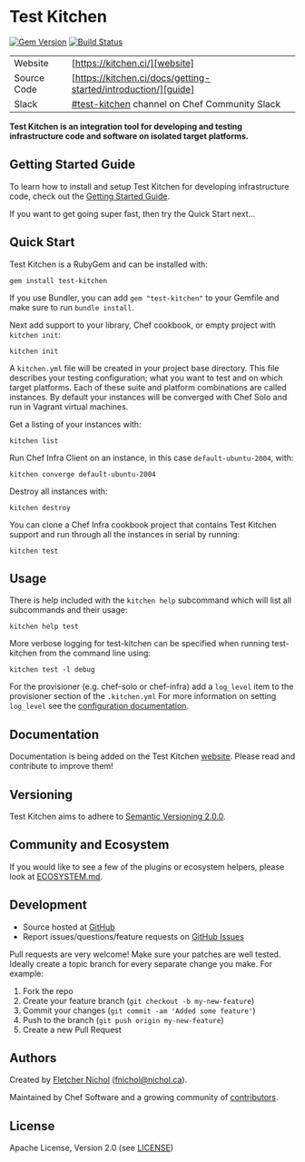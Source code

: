 # Test Kitchen

[![Gem Version](https://badge.fury.io/rb/test-kitchen.svg)](http://badge.fury.io/rb/test-kitchen)
[![Build Status](https://dev.azure.com/test-kitchen/test-kitchen/_apis/build/status/test-kitchen.test-kitchen?branchName=main)](https://dev.azure.com/test-kitchen/test-kitchen/_build/latest?definitionId=6&branchName=main)

|             |                                                                                 |
| ----------- | --------------------------------------------------------------------------------|
| Website     | [https://kitchen.ci/][website]                                                  |
| Source Code | [https://kitchen.ci/docs/getting-started/introduction/][guide]                  |
| Slack       | [#test-kitchen][slack] channel on Chef Community Slack                          |

**Test Kitchen is an integration tool for developing and testing infrastructure code and software on isolated target platforms.**

## Getting Started Guide

To learn how to install and setup Test Kitchen for developing infrastructure
code, check out the [Getting Started Guide][guide].

If you want to get going super fast, then try the Quick Start next...

## Quick Start

Test Kitchen is a RubyGem and can be installed with:

```shell
gem install test-kitchen
```

If you use Bundler, you can add `gem "test-kitchen"` to your Gemfile and make
sure to run `bundle install`.

Next add support to your library, Chef cookbook, or empty project with `kitchen
init`:

```shell
kitchen init
```

A `kitchen.yml` file will be created in your project base directory. This file
describes your testing configuration; what you want to test and on which target
platforms. Each of these suite and platform combinations are called instances.
By default your instances will be converged with Chef Solo and run in Vagrant
virtual machines.

Get a listing of your instances with:

```shell
kitchen list
```

Run Chef Infra Client on an instance, in this case `default-ubuntu-2004`, with:

```shell
kitchen converge default-ubuntu-2004
```

Destroy all instances with:

```shell
kitchen destroy
```

You can clone a Chef Infra cookbook project that contains Test Kitchen support and
run through all the instances in serial by running:

```shell
kitchen test
```

## Usage

There is help included with the `kitchen help` subcommand which will list all
subcommands and their usage:

```shell
kitchen help test
```

More verbose logging for test-kitchen can be specified when running test-kitchen from the command line using:

```shell
kitchen test -l debug
```

For the provisioner (e.g. chef-solo or chef-infra) add a `log_level` item to the provisioner section of the `.kitchen.yml`
For more information on setting `log_level` see the [configuration documentation](https://kitchen.ci/docs/reference/configuration/).

## Documentation

Documentation is being added on the Test Kitchen [website][website]. Please
read and contribute to improve them!

## Versioning

Test Kitchen aims to adhere to [Semantic Versioning 2.0.0][semver].

## Community and Ecosystem

If you would like to see a few of the plugins or ecosystem helpers, please look at [ECOSYSTEM.md][ecosystem].

## Development

* Source hosted at [GitHub][repo]
* Report issues/questions/feature requests on [GitHub Issues][issues]

Pull requests are very welcome! Make sure your patches are well tested.
Ideally create a topic branch for every separate change you make. For
example:

1. Fork the repo
2. Create your feature branch (`git checkout -b my-new-feature`)
3. Commit your changes (`git commit -am 'Added some feature'`)
4. Push to the branch (`git push origin my-new-feature`)
5. Create a new Pull Request

## Authors

Created by [Fletcher Nichol][fnichol] (<fnichol@nichol.ca>).

Maintained by Chef Software and a growing community of [contributors][contributors].

## License

Apache License, Version 2.0 (see [LICENSE][license])

[contributors]: https://github.com/test-kitchen/test-kitchen/graphs/contributors
[ecosystem]: https://github.com/test-kitchen/test-kitchen/blob/main/ECOSYSTEM.md
[fnichol]: https://github.com/fnichol
[guide]: https://kitchen.ci/docs/getting-started/introduction/
[issues]: https://github.com/test-kitchen/test-kitchen/issues
[license]: https://github.com/test-kitchen/test-kitchen/blob/main/LICENSE
[repo]: https://github.com/test-kitchen/test-kitchen
[semver]: https://semver.org/
[slack]: https://chefcommunity.slack.com/messages/testkitchen/details/
[website]: https://kitchen.ci/
